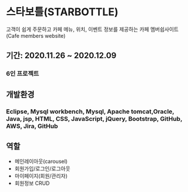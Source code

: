 # 스타보틀(STARBOTTLE) 
고객이 쉽게 주문하고 카페 메뉴, 위치, 이벤트 정보를 제공하는 카페 멤버쉽사이트(Cafe members website)

## 기간: 2020.11.26 ~ 2020.12.09

### 6인 프로젝트

## 개발환경

### Eclipse, Mysql workbench, Mysql, Apache tomcat,Oracle, Java, jsp, HTML, CSS, JavaScript, jQuery, Bootstrap, GitHub, AWS, Jira, GitHub

## **역할**

- 메인레이아웃(carousel)
- 회원가입/로그인/로그아웃
- 마이페이지(회원/관리자)
- 회원정보 CRUD

